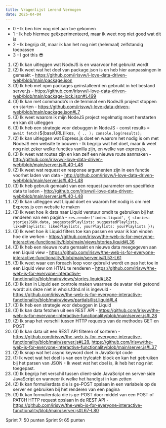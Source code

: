 ```yaml
---
title: Vragenlijst Lerend Vermogen
date: 2025-04-04
---
```


- 0 - Ik ben hier nog niet aan toe gekomen
- 1 - Ik heb hiermee geëxperimenteerd, maar ik weet nog niet goed wat dit is
- 2 - Ik begrijp dit, maar ik kan het nog niet (helemaal) zelfstandig toepassen
- 3 - I got this 😎

1. (2) Ik kan uitleggen wat NodeJS is en waarvoor het gebruikt wordt
2. (2) Ik weet wat het doel van package.json is en heb hier aanpassingen in gemaakt - https://github.com/irisvw/i-love-data-driven-web/blob/main/package.json
3. (3) Ik heb met npm packages geïnstalleerd en gebruikt in het bestand server.js - https://github.com/irisvw/i-love-data-driven-web/blob/main/package-lock.json#L499
4. (3) Ik kan met commando’s in de terminal een NodeJS project stoppen en starten - https://github.com/irisvw/i-love-data-driven-web/blob/main/package.json#L7
5. (3) Ik weet waarom ik mijn NodeJS project regelmatig moet herstarten en kan dit uitleggen
6. (3) Ik heb een strategie voor debuggen in NodeJS -  const results = `await fetch(`${baseURL}likes`, { .. ); console.log(results);`
7. (2) Ik kan uitleggen wat Express.js doet en waarom het nodig is om met NodeJS een website te bouwen - Ik begrijp wat het doet, maar ik weet nog niet zeker welke functies vanilla zijn, en welke van expressjs.
8. (3) Ik weet wat routes zijn en kan zelf een nieuwe route aanmaken - http://github.com/irisvw/i-love-data-driven-web/blob/main/server.js#L40-L48
9. (2) Ik weet wat request en response argumenten zijn in een functie voorhet laden van data - http://github.com/irisvw/i-love-data-driven-web/blob/main/server.js#L40-L48
10. (3) Ik heb gebruik gemaakt van een request parameter om specifieke data te laden - http://github.com/irisvw/i-love-data-driven-web/blob/main/server.js#L40-L48
11. (2) Ik kan uitleggen wat Liquid doet en waarom het nodig is om met Express.js een website te maken
12. (3) Ik weet hoe ik data naar Liquid verstuur omdit te gebruiken bij het renderen van een pagina - `res.render('index.liquid', { stories: storiesJSON.data, suggestedPlaylists: suggestedPlaylists, likedPlaylists: likedPlaylists, yourPlaylists: yourPlaylists });`
13. (3) Ik weet hoe ik Liquid filters toe kan passen en waar ik kan vinden hoe die werken - https://github.com/irisvw/the-web-is-for-everyone-interactive-functionality/blob/main/views/stories.liquid#L36
14. (3) Ik heb een nieuwe route gemaakt en nieuwe data meegegeven aan een Liquid view - https://github.com/irisvw/the-web-is-for-everyone-interactive-functionality/blob/main/server.js#L53-L61
15. (3) Ik weet waar een foreach loop voor gebruikt wordt en pas het toe in een Liquid view om HTML te renderen - https://github.com/irisvw/the-web-is-for-everyone-interactive-functionality/blob/main/views/stories.liquid#L82
16. (3) Ik kan in Liquid een controle maken waarmee de avatar niet getoond wordt als deze niet in whois.fdnd.nl is ingevuld - https://github.com/irisvw/the-web-is-for-everyone-interactive-functionality/blob/main/views/partials/list.liquid#L4
17. (3) Ik heb een strategie voor debuggen in Liquid
18. (3) Ik kan data fetchen uit een REST API - https://github.com/irisvw/the-web-is-for-everyone-interactive-functionality/blob/main/server.js#L28
19. (2) Ik snap het verschil tussen HTTP requests van de methodes GET en POST
20. (3) Ik kan data uit een REST API filteren of sorteren - https://github.com/irisvw/the-web-is-for-everyone-interactive-functionality/blob/main/server.js#L28, https://github.com/irisvw/the-web-is-for-everyone-interactive-functionality/blob/main/server.js#L37
21. (2) Ik snap wat het async keyword doet in JavaScript code
22. (1) Ik weet wat het doel is van een try/catch block en kan het gebruiken bij het parsen van JSON - Ik weet wat het doel is, ik heb het nog niet toegepast.
23. (3) Ik begrijp het verschil tussen client-side JavaScript en server-side JavaScript en wanneer ik welke het handigst in kan zetten
24. (2) Ik kan formulierdata die is ge-POST opslaan in een variabele op de server en gebruiken bij het renderen van een pagina
25. (3) Ik kan formulierdata die is ge-POST door middel van een POST of PATCH HTTP request opslaan in de REST API - https://github.com/irisvw/the-web-is-for-everyone-interactive-functionality/blob/main/server.js#L67-L80

Sprint 7: 50 punten
Sprint 9: 65 punten